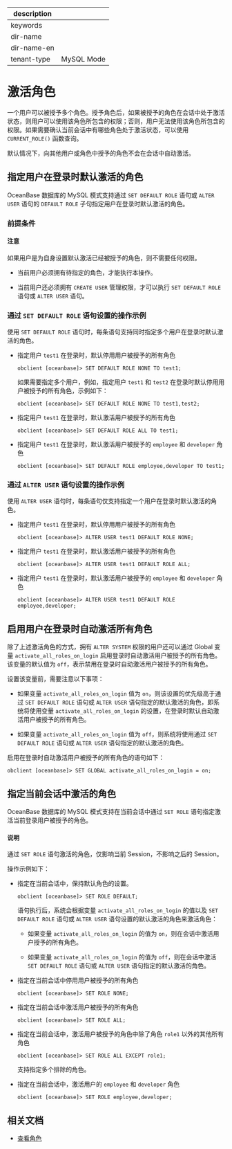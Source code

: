 |description||
|---|---|
|keywords||
|dir-name||
|dir-name-en||
|tenant-type|MySQL Mode|

# 激活角色

一个用户可以被授予多个角色。授予角色后，如果被授予的角色在会话中处于激活状态，则用户可以使用该角色所包含的权限；否则，用户无法使用该角色所包含的权限。如果需要确认当前会话中有哪些角色处于激活状态，可以使用 `CURRENT_ROLE()` 函数查询。

默认情况下，向其他用户或角色中授予的角色不会在会话中自动激活。

## 指定用户在登录时默认激活的角色

OceanBase 数据库的 MySQL 模式支持通过 `SET DEFAULT ROLE` 语句或 `ALTER USER` 语句的 `DEFAULT ROLE` 子句指定用户在登录时默认激活的角色。

### 前提条件

<main id="notice" type='notice'>
<h4>注意</h4>
<p>如果用户是为自身设置默认激活已经被授予的角色，则不需要任何权限。</p>
</main>

* 当前用户必须拥有待指定的角色，才能执行本操作。

* 当前用户还必须拥有 `CREATE USER` 管理权限，才可以执行 `SET DEFAULT ROLE` 语句或 `ALTER USER` 语句。

### 通过 `SET DEFAULT ROLE` 语句设置的操作示例

使用 `SET DEFAULT ROLE` 语句时，每条语句支持同时指定多个用户在登录时默认激活的角色。

* 指定用户 `test1` 在登录时，默认停用用户被授予的所有角色

  ```shell
  obclient [oceanbase]> SET DEFAULT ROLE NONE TO test1;
  ```

  如果需要指定多个用户，例如，指定用户 `test1` 和 `test2` 在登录时默认停用用户被授予的所有角色，示例如下：

  ```shell
  obclient [oceanbase]> SET DEFAULT ROLE NONE TO test1,test2;
  ```

* 指定用户 `test1` 在登录时，默认激活用户被授予的所有角色

  ```shell
  obclient [oceanbase]> SET DEFAULT ROLE ALL TO test1;
  ```

* 指定用户 `test1` 在登录时，默认激活用户被授予的 `employee` 和 `developer` 角色

  ```shell
  obclient [oceanbase]> SET DEFAULT ROLE employee,developer TO test1;
  ```

### 通过 `ALTER USER` 语句设置的操作示例

使用 `ALTER USER` 语句时，每条语句仅支持指定一个用户在登录时默认激活的角色。

* 指定用户 `test1` 在登录时，默认停用用户被授予的所有角色

  ```shell
  obclient [oceanbase]> ALTER USER test1 DEFAULT ROLE NONE;
  ```

* 指定用户 `test1` 在登录时，默认激活用户被授予的所有角色

  ```shell
  obclient [oceanbase]> ALTER USER test1 DEFAULT ROLE ALL;
  ```

* 指定用户 `test1` 在登录时，默认激活用户被授予的 `employee` 和 `developer` 角色

  ```shell
  obclient [oceanbase]> ALTER USER test1 DEFAULT ROLE employee,developer;
  ```

## 启用用户在登录时自动激活所有角色

除了上述激活角色的方式，拥有 `ALTER SYSTEM` 权限的用户还可以通过 Global 变量 `activate_all_roles_on_login` 启用登录时自动激活用户被授予的所有角色。该变量的默认值为 `off`，表示禁用在登录时自动激活用户被授予的所有角色。

设置该变量前，需要注意以下事项：

* 如果变量 `activate_all_roles_on_login` 值为 `on`，则该设置的优先级高于通过 `SET DEFAULT ROLE` 语句或 `ALTER USER` 语句指定的默认激活的角色，即系统将使用变量 `activate_all_roles_on_login` 的设置，在登录时默认自动激活用户被授予的所有角色。

* 如果变量 `activate_all_roles_on_login` 值为 `off`，则系统将使用通过 `SET DEFAULT ROLE` 语句或 `ALTER USER` 语句指定的默认激活的角色。

启用在登录时自动激活用户被授予的所有角色的语句如下：

```shell
obclient [oceanbase]> SET GLOBAL activate_all_roles_on_login = on;
```

## 指定当前会话中激活的角色

OceanBase 数据库的 MySQL 模式支持在当前会话中通过 `SET ROLE` 语句指定激活当前登录用户被授予的角色。

<main id="notice" type='explain'>
<h4>说明</h4>
<p>通过 <code>SET ROLE</code> 语句激活的角色，仅影响当前 Session，不影响之后的 Session。</p>
</main>

操作示例如下：

* 指定在当前会话中，保持默认角色的设置。

  ```shell
  obclient [oceanbase]> SET ROLE DEFAULT;
  ```

  语句执行后，系统会根据变量 `activate_all_roles_on_login` 的值以及 `SET DEFAULT ROLE` 语句或 `ALTER USER` 语句设置的默认激活的角色来激活角色：

  * 如果变量 `activate_all_roles_on_login` 的值为 `on`，则在会话中激活用户授予的所有角色。

  * 如果变量 `activate_all_roles_on_login` 的值为 `off`，则在会话中激活 `SET DEFAULT ROLE` 语句或 `ALTER USER` 语句指定的默认激活的角色。

* 指定在当前会话中停用用户被授予的所有角色

  ```shell
  obclient [oceanbase]> SET ROLE NONE;
  ```

* 指定在当前会话中激活用户被授予的所有角色

  ```shell
  obclient [oceanbase]> SET ROLE ALL;
  ```

* 指定在当前会话中，激活用户被授予的角色中除了角色 `role1` 以外的其他所有角色

  ```shell
  obclient [oceanbase]> SET ROLE ALL EXCEPT role1;
  ```

  支持指定多个排除的角色。

* 指定在当前会话中，激活用户的 `employee` 和 `developer` 角色

  ```shell
  obclient [oceanbase]> SET ROLE employee,developer;
  ```

## 相关文档

* [查看角色](../340.role-management-of-mysql-mode.md/600.view-roles-of-mysql-mode.md)

